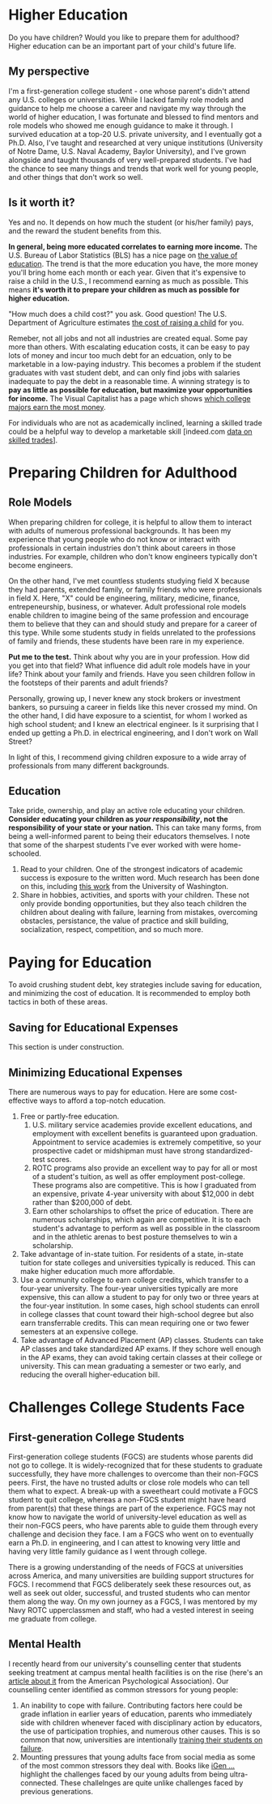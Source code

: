 # Higher Education

Do you have children? Would you like to prepare them for adulthood? Higher education can be an important part of your child's future life.

## My perspective
I'm a first-generation college student - one whose parent's didn't attend any U.S. colleges or universities. While I lacked family role models and guidance to help me choose a career and navigate my way through the world of higher education, I was fortunate and blessed to find mentors and role models who showed me enough guidance to make it through. I survived education at a top-20 U.S. private university, and I eventually got a Ph.D. Also, I've taught and researched at very unique institutions (University of Notre Dame, U.S. Naval Academy, Baylor University), and I've grown alongside and taught thousands of very well-prepared students. I've had the chance to see many things and trends that work well for young people, and other things that don't work so well.

## Is it worth it?
Yes and no. It depends on how much the student (or his/her family) pays, and the reward the student benefits from this.

**In general, being more educated correlates to earning more income.** The U.S. Bureau of Labor Statistics (BLS) has a nice page on [the value of education](https://www.bls.gov/careeroutlook/2018/data-on-display/education-pays.htm). The trend is that the more education you have, the more money you'll bring home each month or each year. Given that it's expensive to raise a child in the U.S., I recommend earning as much as possible. This means **it's worth it to prepare your children as much as possible for higher education.**

"How much does a child cost?" you ask. Good question! The U.S. Department of Agriculture estimates [the cost of raising a child](https://www.usda.gov/media/blog/2017/01/13/cost-raising-child) for you.

Remeber, not all jobs and not all industries are created equal. Some pay more than others. With escalating education costs, it can be easy to pay lots of money and incur too much debt for an edcuation, only to be marketable in a low-paying industry. This becomes a problem if the student graduates with vast student debt, and can only find jobs with salaries inadequate to pay the debt in a reasonable time. A winning strategy is to **pay as little as possible for education, but maximize your opportunities for income.** The Visual Capitalist has a page which shows [which college majors earn the most money](https://www.visualcapitalist.com/visualizing-salaries-college-degrees/).

For individuals who are not as academically inclined, learning a skilled trade could be a helpful way to develop a marketable skill [indeed.com [data on skilled trades](https://www.indeed.com/cmp/Skilled-Trades/salaries)].


# Preparing Children for Adulthood

## Role Models
When preparing children for college, it is helpful to allow them to interact with adults of numerous professional backgrounds. It has been my experience that young people who do not know or interact with professionals in certain industries don't think about careers in those industries. For example, children who don't know engineers typically don't become engineers.

On the other hand, I've met countless students studying field X because they had parents, extended family, or family friends who were professionals in field X. Here, "X" could be engineering, military, medicine, finance, entrepeneurship, business, or whatever. Adult professional role models enable children to imagine being of the same profession and encourage them to believe that they can and should study and prepare for a career of this type. While some students study in fields unrelated to the professions of family and friends, these students have been rare in my experience.

**Put me to the test.** Think about why you are in your profession. How did you get into that field? What influence did adult role models have in your life? Think about your family and friends. Have you seen children follow in the footsteps of their parents and adult friends?

Personally, growing up, I never knew any stock brokers or investment bankers, so pursuing a career in fields like this never crossed my mind. On the other hand, I did have exposure to a scientist, for whom I worked as high school student; and I knew an electrical engineer. Is it surprising that I ended up getting a Ph.D. in electrical engineering, and I don't work on Wall Street? 

In light of this, I recommend giving children exposure to a wide array of professionals from many different backgrounds.

## Education
Take pride, ownership, and play an active role educating your children. **Consider educating your children as *your responsibility*, not the responsibility of your state or your nation.**  This can take many forms, from being a well-informed parent to being their educators themselves. I note that some of the sharpest students I've ever worked with were home-schooled.

1. Read to your children. One of the strongest indicators of academic success is exposure to the written word. Much research has been done on this, including [this work](https://www.washington.edu/news/2017/08/28/how-reading-and-writing-with-your-child-boost-more-than-just-literacy/) from the University of Washington.
2. Share in hobbies, activities, and sports with your children. These not only provide bonding opportunities, but they also teach children the children about dealing with failure, learning from mistakes, overcoming obstacles, persistance, the value of practice and skill building, socialization, respect, competition, and so much more.


# Paying for Education
To avoid crushing student debt, key strategies include saving for education, and minimizing the cost of education. It is recommended to employ both tactics in both of these areas.

## Saving for Educational Expenses
This section is under construction.

## Minimizing Educational Expenses
There are numerous ways to pay for education. Here are some cost-effective ways to afford a top-notch education.

1. Free or partly-free education.
    1. U.S. military service academies provide excellent educations, and employment with excellent benefits is guaranteed upon graduation. Appointment to service academies is extremely competitive, so your prospective cadet or midshipman must have strong standardized-test scores.
    2. ROTC programs also provide an excellent way to pay for all or most of a student's tuition, as well as offer employment post-college. These programs also are competitive. This is how I graduated from an expensive, private 4-year university with about $12,000 in debt rather than $200,000 of debt.
    3. Earn other scholarships to offset the price of education. There are numerous scholarships, which again are competitive. It is to each student's advantage to perform as well as possible in the classroom and in the athletic arenas to best posture themselves to win a scholarship.
2. Take advantage of in-state tuition. For residents of a state, in-state tuition for state colleges and universities typically is reduced. This can make higher education much more affordable.
3. Use a community college to earn college credits, which transfer to a four-year university. The four-year universities typically are more expensive, this can allow a student to pay for only two or three years at the four-year institution. In some cases, high school students can enroll in college classes that count toward their high-school degree but also earn transferrable credits. This can mean requiring one or two fewer semesters at an expensive college.
4. Take advantage of Advanced Placement (AP) classes. Students can take AP classes and take standardized AP exams. If they schore well enough in the AP exams, they can avoid taking certain classes at their college or university. This can mean graduating a semester or two early, and reducing the overall higher-education bill.
  

# Challenges College Students Face

## First-generation College Students
First-generation college students (FGCS) are students whose parents did not go to college. It is widely-recognized that for these students to graduate successfully, they have more challenges to overcome than their non-FGCS peers.  First, the have no trusted adults or close role models who can tell them what to expect. A break-up with a sweetheart could motivate a FGCS student to quit college, whereas a non-FGCS student might have heard from parent(s) that these things are part of the experience. FGCS may not know how to navigate the world of university-level education as well as their non-FGCS peers, who have parents able to guide them through every challenge and decision they face. I am a FGCS who went on to eventually earn a Ph.D. in engineering, and I can attest to knowing very little and having very little family guidance as I went through college.

There is a growing understanding of the needs of FGCS at universities across America, and many universities are building support structures for FGCS. I recommend that FGCS deliberately seek these resources out, as well as seek out older, successful, and trusted students who can mentor them along the way. On my own journey as a FGCS, I was mentored by my Navy ROTC upperclassmen and staff, who had a vested interest in seeing me graduate from college.

## Mental Health
I recently heard from our university's counselling center that students seeking treatment at campus mental health facilities is on the rise (here's an [article about it](https://www.apa.org/advocacy/higher-education/mental-health/) from the American Psychological Association). Our counselling center identified as common stressors for young people:
1. An inability to cope with failure. Contributing factors here could be grade inflation in earlier years of education, parents who immediately side with children whenever faced with disciplinary action by educators, the use of participation trophies, and numerous other causes. This is so common that now, universities are intentionally [training their students on failure](https://www.wsj.com/articles/failure-101-colleges-teach-students-how-to-cope-with-setbacks-11545129000).
2. Mounting pressures that young adults face from social media as some of the most common stressors they deal with. Books like [iGen ...](http://www.jeantwenge.com/igen-book-by-dr-jean-twenge/) highlight the challenges faced by our young adults from being ultra-connected. These challelnges are quite unlike challenges faced by previous generations. 
